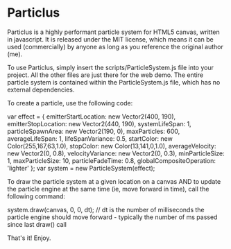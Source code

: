 Particlus
=========

Particlus is a highly performant particle system for HTML5 canvas, written in javascript. It is released under the MIT license, which means it can be used (commercially) by anyone as long as you reference the original author (me).

To use Particlus, simply insert the scripts/ParticleSystem.js file into your project. All the other files are just there for the web demo. The entire particle system is contained within the ParticleSystem.js file, which has no external dependencies.

To create a particle, use the following code:

  var effect = {
		emitterStartLocation: new Vector2(400, 190),
		emitterStopLocation: new Vector2(440, 190),
		systemLifeSpan: 1,
		particleSpawnArea: new Vector2(190, 0),
		maxParticles: 600,
		averageLifeSpan: 1,
		lifeSpanVariance: 0.5,
		startColor: new Color(255,167,63,1.0),
		stopColor: new Color(13,141,0,1.0),
		averageVelocity: new Vector2(0, 0.8),
		velocityVariance: new Vector2(0, 0.3),
		minParticleSize: 1,
		maxParticleSize: 10,
		particleFadeTime: 0.8,
		globalCompositeOperation: 'lighter'
	};
	var system = new ParticleSystem(effect);
  
To draw the particle system at a given location on a canvas AND to update the particle engine at the same time (ie, move forward in time), call the following command:
  
  system.draw(canvas, 0, 0, dt); // dt is the number of milliseconds the particle engine should move forward - typically the number of ms passed since last draw() call


That's it! Enjoy.